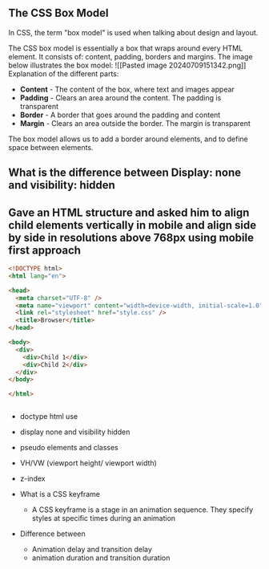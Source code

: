 ## The CSS Box Model

In CSS, the term "box model" is used when talking about design and layout.

The CSS box model is essentially a box that wraps around every HTML element. It consists of: content, padding, borders and margins. The image below illustrates the box model:
![[Pasted image 20240709151342.png]]
Explanation of the different parts:

- **Content** - The content of the box, where text and images appear
- **Padding** - Clears an area around the content. The padding is transparent
- **Border** - A border that goes around the padding and content
- **Margin** - Clears an area outside the border. The margin is transparent

The box model allows us to add a border around elements, and to define space between elements.


## What is the difference between Display: none and visibility: hidden



## Gave an HTML structure and asked him to align child elements vertically in mobile and align side by side in resolutions above 768px using mobile first approach

```html
<!DOCTYPE html>
<html lang="en">

<head>
  <meta charset="UTF-8" />
  <meta name="viewport" content="width=device-width, initial-scale=1.0" />
  <link rel="stylesheet" href="style.css" />
  <title>Browser</title>
</head>

<body>
  <div>
    <div>Child 1</div>
    <div>Child 2</div>
  </div>
</body>

</html>
```

```css

```


- doctype html use 
- display none and visibility hidden
- pseudo elements and classes
- VH/VW (viewport height/ viewport width)
- z-index

- What is a CSS keyframe
	- A CSS keyframe is a stage in an animation sequence. They specify styles at specific times during an animation
- Difference between 
	- Animation delay and transition delay
	- animation duration and transition duration